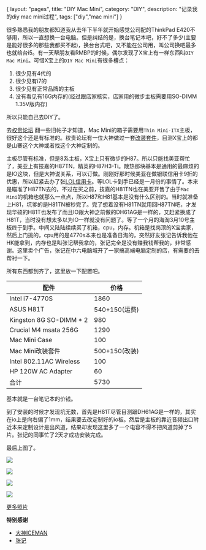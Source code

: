 {
layout: "pages",
title: "DIY Mac Mini",
category: "DIY",
description: "记录我的diy mac mini过程",
tags: ["diy","mac mini"]
}

很多熟悉我的朋友都知道我从去年下半年就开始感觉公司配的ThinkPad E420不够用，所以一直想换一台电脑。但是纠结的是，换台笔记本吧，好不了多少(主要是能好很多的那些我都买不起)，换台台式吧，又不能在公司用，叫公司换吧最多也就给台i5。有一天帮朋友看RMBP的时候，偶尔发现了X宝上有一样东西叫`DIY Mac Mini`。可惜X宝上的`DIY Mac Mini`有很多槽点：

1. 很少见有4代的
2. 很少见有i7的
3. 很少见有正常品牌的主板
4. 没有看见有16G内存的(经过跟店家核实，店家用的微步主板需要用SO-DIMM 1.35V版内存)

所以只能自己去DIY了。

去[权贵论坛](http://www.chiphell.com/) 翻一些旧帖子才知道，Mac Mini的箱子需要用`Thin Mini-ITX`主板，很好这个还是有标准的。权贵论坛有一位大神做过一套[改装套件](http://www.chiphell.com/thread-240768-1-1.html)，目测X宝上的都是山寨这个大神或者找这个大神定制的。

主板尽管有标准，但是8系主板，X宝上只有微步的H87。所以只能找美亚帮忙了，美亚上有技嘉的H87TN，精英的H87H3-Ti。散热那块基本是通用的最麻烦的是IO这块，但是大神说关系，可以订做。刚刚好那时候美亚在做银联信用卡9折的优惠，所以赶紧去办了张[LOL信用卡](http://lol.qq.com/act/a20131027cmb/index.htm)。等LOL卡到手已经是一月份的事情了。本来是瞄准了H87TN去的，不过在买之前，技嘉的H81TN也在美亚开售了由于`Mac Mini`的机箱也就那么一点点，所以H87和H81基本是没有什么区别的。当时就准备上H81，坑爹的是H81TN被秒完了。完了想着没有H81TN就用回H87TN吧，才发现华硕的H81T也发布了而且IO跟大神之前做的DH61AG是一样的，又赶紧换成了H81T，当时没有想太多以为IO一样就没有问题了。等了一个月的海淘3月10号主板终于到手。中间又陆陆续续买了机箱，cpu，内存。机箱是找岗顶的X宝卖家，然后上门挑的，cpu用的是4770s本来也是准备日淘的，突然好友张记告诉我他在HK能拿到，内存也是叫张记帮我拿的，张记完全是没有赚我钱帮我的，非常感谢。这里卖个广告，张记在中六电脑城开了一家搞高端电脑定制的店，有需要的去帮衬一下。

所有东西都到齐了，这里放一下配置吧。

配件                           | 价格
------------------------------|--------------
Intel i7-4770S                | 1860
ASUS H81T                     | 540+150(运费)
Kingston 8G SO-DIMM * 2       | 980
Crucial M4 msata 256G         | 1290
Mac Mini Case                 | 100
Mac Mini改装套件              | 500+150(改装) 
Intel 802.11AC Wireless      | 100
HP 120W AC Adapter            | 60
合计                          | 5730

基本就是一台笔记本的价钱。

到了安装的时候才发现坑无数，首先是H81T尽管目测跟DH61AG是一样的，其实在io上是向右偏了1mm，结果要去改定制好的io板。然后是主板的靠近音频出口附近本来定制设计是出风道，结果却发现这里多了一个电容不得不把风道剪掉了5片。张记的同事忙了2天才成功安装完成。

最后上图了。

![](http://i1303.photobucket.com/albums/ag154/chaopeng/diy-mac-mini/IMG_7317_zpsace15d83.jpg)

![](http://i1303.photobucket.com/albums/ag154/chaopeng/diy-mac-mini/IMG_7311_zpsad06c6ab.jpg)

![](http://i1303.photobucket.com/albums/ag154/chaopeng/diy-mac-mini/IMG_7348_zps7fb3a094.jpg)

![](http://i1303.photobucket.com/albums/ag154/chaopeng/diy-mac-mini/IMG_7362_zps281ffa39.jpg)
 
[更多照片](http://s1303.photobucket.com/user/chaopeng/library/diy-mac-mini)

**特别感谢**

* [大神ICEMAN](http://www.icemancooler.com)
* [张记](http://gznewpower.taobao.com)
